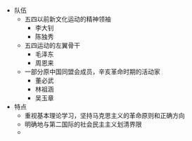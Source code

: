 - 队伍
	- 五四以前新文化运动的精神领袖
		- 李大钊
		- 陈独秀
	- 五四运动的左翼骨干
		- 毛泽东
		- 周恩来
	- 一部分原中国同盟会成员，辛亥革命时期的活动家
		- 董必武
		- 林祖涵
		- 吴玉章
- 特点
	- 重视基本理论学习，坚持马克思主义的革命原则和正确方向
	- 明确地与第二国际的社会民主主义划清界限
	-